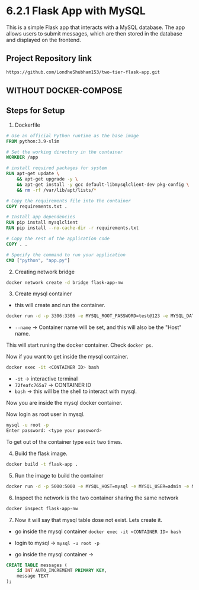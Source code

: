 # 6.2.1 Flask App with MySQL

This is a simple Flask app that interacts with a MySQL database. The app allows users to submit messages, which are then stored in the database and displayed on the frontend.

## Project Repository link

```bash
https://github.com/LondheShubham153/two-tier-flask-app.git
```

## WITHOUT DOCKER-COMPOSE

## Steps for Setup

1. Dockerfile

```dockerfile
# Use an official Python runtime as the base image
FROM python:3.9-slim

# Set the working directory in the container
WORKDIR /app

# install required packages for system
RUN apt-get update \
    && apt-get upgrade -y \
    && apt-get install -y gcc default-libmysqlclient-dev pkg-config \
    && rm -rf /var/lib/apt/lists/*

# Copy the requirements file into the container
COPY requirements.txt .

# Install app dependencies
RUN pip install mysqlclient
RUN pip install --no-cache-dir -r requirements.txt

# Copy the rest of the application code
COPY . .

# Specify the command to run your application
CMD ["python", "app.py"]

```

2. Creating network bridge

```bash
docker network create -d bridge flask-app-nw
```

3. Create mysql container

- this will create and run the container.

```bash
docker run -d -p 3306:3306 -e MYSQL_ROOT_PASSWORD=test@123 -e MYSQL_DATABASE=testdb -e MYSQL_USER=admin -e MYSQL_PASSWORD=admin --name mysql --network flask-app-nw mysql:latest
```

- `--name` -> Container name will be set, and this will also be the "Host" name.

This will start runing the docker container. Check `docker ps`.

Now if you want to get inside the mysql container.

```bash
docker exec -it <CONTAINER ID> bash
```

- `-it` -> interactive terminal
- `72feafc765a7` -> CONTAINER ID
- `bash` -> this will be the shell to interact with mysql.

Now you are inside the mysql docker container.

Now login as root user in mysql.

```bash
mysql -u root -p
Enter password: <type your password>
```

To get out of the container type `exit` two times.

4. Build the flask image.

```bash
docker build -t flask-app .
```

5. Run the image to build the container

```bash
docker run -d -p 5000:5000 -e MYSQL_HOST=mysql -e MYSQL_USER=admin -e MYSQL_PASSWORD=admin -e MYSQL_DB=testdb --name flask-app --network flask-app-nw flask-app:latest
```

6. Inspect the network is the two container sharing the same network

```bash
docker inspect flask-app-nw
```

7. Now it will say that mysql table dose not exist. Lets create it.

- go inside the mysql container `docker exec -it <CONTAINER ID> bash`

- login to mysql -> `mysql -u root -p`
- go inside the mysql container ->

```sql
CREATE TABLE messages (
    id INT AUTO_INCREMENT PRIMARY KEY,
    message TEXT
);
```
